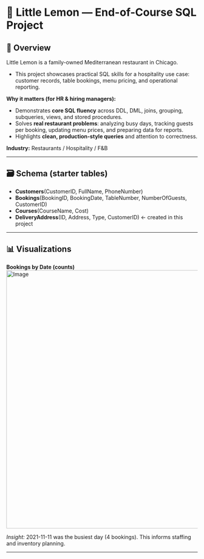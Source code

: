 # 🍋 Little Lemon — End-of-Course SQL Project

## 📌 Overview
Little Lemon is a family-owned Mediterranean restaurant in Chicago.  
- This project showcases practical SQL skills for a hospitality use case: customer records, table bookings, menu pricing, and operational reporting.

**Why it matters (for HR & hiring managers):**
- Demonstrates **core SQL fluency** across DDL, DML, joins, grouping, subqueries, views, and stored procedures.
- Solves **real restaurant problems**: analyzing busy days, tracking guests per booking, updating menu prices, and preparing data for reports.
- Highlights **clean, production-style queries** and attention to correctness.

**Industry:** Restaurants / Hospitality / F&B

---

## 🗃️ Schema (starter tables)
- **Customers**(CustomerID, FullName, PhoneNumber)
- **Bookings**(BookingID, BookingDate, TableNumber, NumberOfGuests, CustomerID)
- **Courses**(CourseName, Cost)
- **DeliveryAddress**(ID, Address, Type, CustomerID) ← created in this project

---

## 📊 Visualizations
**Bookings by Date (counts)**  
<img width="1250" height="680" alt="Image" src="https://github.com/user-attachments/assets/72e73c29-e818-4183-a09c-0db7e0e9baf1" />

_Insight:_ 2021-11-11 was the busiest day (4 bookings). This informs staffing and inventory planning.

---
